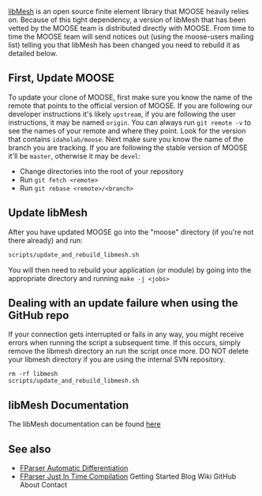   [libMesh](https://github.com/libMesh/libmesh) is an open source finite element library that MOOSE heavily relies on.  Because of this tight dependency, a version of libMesh that has been vetted by the MOOSE team is distributed directly with MOOSE.  From time to time the MOOSE team will send notices out (using the moose-users mailing list) telling you that libMesh has been changed you need to rebuild it as detailed below.

## First, Update MOOSE

To update your clone of MOOSE, first make sure you know the name of the remote that points to the official version of MOOSE. If you are following our developer instructions it's likely `upstream`, if you are following the user instructions, it may be named `origin`. You can always run `git remote -v` to see the names of your remote and where they point. Look for the version that contains `idaholab/moose`. Next make sure you know the name of the branch you are tracking. If you are following the stable version of MOOSE it'll be `master`, otherwise it may be `devel`:

 * Change directories into the root of your repository
 * Run `git fetch <remote>`
 * Run `git rebase <remote>/<branch>`

## Update libMesh

After you have updated MOOSE go into the "moose" directory (if you're not there already) and run:

```bash
scripts/update_and_rebuild_libmesh.sh
```

You will then need to rebuild your application (or module) by going into the appropriate directory and running `make -j <jobs>`

## Dealing with an update failure when using the GitHub repo
If your connection gets interrupted or fails in any way, you might receive errors when running the script a subsequent time.  If this occurs, simply remove the libmesh directory an run the script once more.  DO NOT delete your libmesh directory if you are using the internal SVN repository.

```
rm -rf libmesh
scripts/update_and_rebuild_libmesh.sh
```

## libMesh Documentation

The libMesh documentation can be found [here](http://libmesh.sourceforge.net/doxygen/classes.php)

## See also

- [FParser Automatic Differentiation](FParserAutomaticDifferentiation)
- [FParser Just In Time Compilation](FParserJustInTimeCompilation)
Getting Started
Blog
Wiki
GitHub
About
Contact

